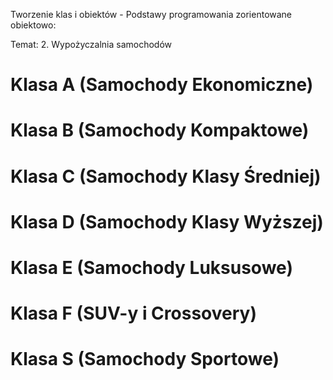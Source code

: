 Tworzenie klas i obiektów - Podstawy programowania zorientowane obiektowo:

Temat: 2. Wypożyczalnia samochodów

# Klasa A (Samochody Ekonomiczne)
# Klasa B (Samochody Kompaktowe)
# Klasa C (Samochody Klasy Średniej)
# Klasa D (Samochody Klasy Wyższej)
# Klasa E (Samochody Luksusowe)
# Klasa F (SUV-y i Crossovery)
# Klasa S (Samochody Sportowe)
